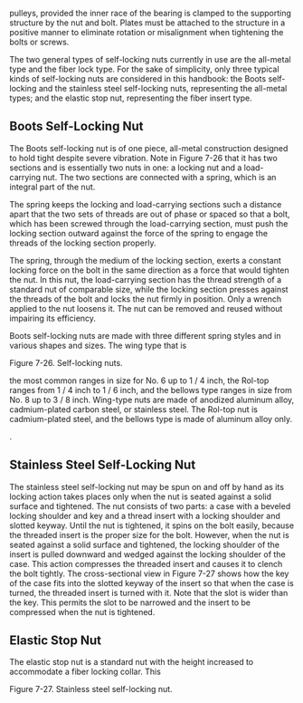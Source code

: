 pulleys, provided the inner race of the bearing is clamped to the supporting structure by the nut and bolt. Plates must be attached to the structure in a positive manner to eliminate rotation or misalignment when tightening the bolts or screws.

The two general types of self-locking nuts currently in use are the all-metal type and the fiber lock type. For the sake of simplicity, only three typical kinds of self-locking nuts are considered in this handbook: the Boots self-locking and the stainless  steel  self-locking  nuts,  representing  the  all-metal types; and the elastic stop nut, representing the fiber insert type.

## Boots Self-Locking Nut

The  Boots  self-locking  nut  is  of  one  piece,  all-metal construction designed to hold tight despite severe vibration. Note in Figure 7-26 that it has two sections and is essentially two nuts in one: a locking nut and a load-carrying nut. The two sections are connected with a spring, which is an integral part of the nut.

The spring keeps the locking and load-carrying sections such a distance apart that the two sets of threads are out of phase or spaced so that a bolt, which has been screwed through the load-carrying section, must push the locking section outward against the force of the spring to engage the threads of the locking section properly.

The spring, through the medium of the locking section, exerts a constant locking force on the bolt in the same direction as a force that would tighten the nut. In this nut, the load-carrying section has the thread strength of a standard nut of comparable size, while the locking section presses against the threads of the bolt and locks the nut firmly in position. Only a wrench applied to the nut loosens it. The nut can be removed and reused without impairing its efficiency.

Boots self-locking nuts are made with three different spring styles and in various shapes and sizes. The wing type that is

Figure 7-26. Self-locking nuts.

<!-- image -->

the most common ranges in size for No. 6 up to  1 / 4 inch, the Rol-top ranges from  1 / 4 inch to 1 / 6 inch, and the bellows type ranges in size from No. 8 up to 3 / 8 inch. Wing-type nuts are made of anodized aluminum alloy, cadmium-plated carbon steel, or stainless steel. The Rol-top nut is cadmium-plated steel, and the bellows type is made of aluminum alloy only.

.

## Stainless Steel Self-Locking Nut

The stainless steel self-locking nut may be spun on and off by hand as its locking action takes places only when the nut is seated against a solid surface and tightened. The nut consists of two parts: a case with a beveled locking shoulder and key and a thread insert with a locking shoulder and slotted keyway. Until the nut is tightened, it spins on the bolt  easily,  because  the  threaded  insert  is  the  proper  size for the bolt. However, when the nut is seated against a solid surface and tightened, the locking shoulder of the insert is pulled downward and wedged against the locking shoulder of the case. This action compresses the threaded insert and causes it to clench the bolt tightly. The cross-sectional view in Figure 7-27 shows how the key of the case fits into the slotted keyway of the insert so that when the case is turned, the threaded insert is turned with it. Note that the slot is wider than the key. This permits the slot to be narrowed and the insert to be compressed when the nut is tightened.

## Elastic Stop Nut

The elastic  stop  nut  is  a  standard  nut  with  the  height increased  to  accommodate  a  fiber  locking  collar.  This

Figure 7-27. Stainless steel self-locking nut.

<!-- image -->